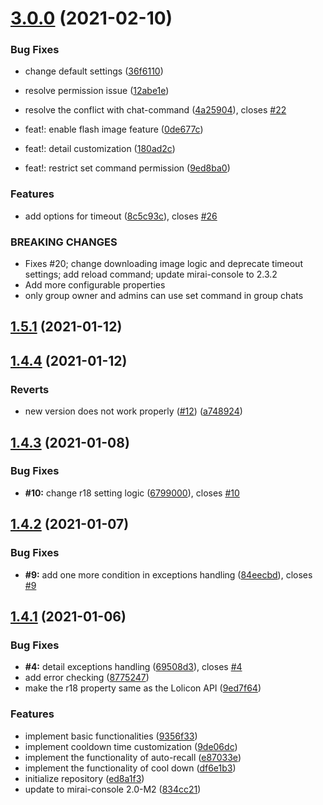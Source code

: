 # [3.0.0](https://github.com/Samarium150/mirai-console-lolicon/compare/1.5.2...3.0.0) (2021-02-10)


### Bug Fixes

* change default settings ([36f6110](https://github.com/Samarium150/mirai-console-lolicon/commit/36f61107281c5f36fec0333995f465478a666709))
* resolve permission issue ([12abe1e](https://github.com/Samarium150/mirai-console-lolicon/commit/12abe1e9379d3e4e463eb2319c76f9ff590f83f2))
* resolve the conflict with chat-command ([4a25904](https://github.com/Samarium150/mirai-console-lolicon/commit/4a25904677353ead29bd8ac63f35a8926ea8fc03)), closes [#22](https://github.com/Samarium150/mirai-console-lolicon/issues/22)


* feat!: enable flash image feature ([0de677c](https://github.com/Samarium150/mirai-console-lolicon/commit/0de677c38ce09e26202c4b6f2cd2874e8a6f1a27))
* feat!: detail customization ([180ad2c](https://github.com/Samarium150/mirai-console-lolicon/commit/180ad2cf80c4fbc88e3bbd9a3b5591a909b25240))
* feat!: restrict set command permission ([9ed8ba0](https://github.com/Samarium150/mirai-console-lolicon/commit/9ed8ba03260f322e702bde02455798a89f0f5627))


### Features

* add options for timeout ([8c5c93c](https://github.com/Samarium150/mirai-console-lolicon/commit/8c5c93cb5e5126cbe0cb8e2f3d5aae0cf209a735)), closes [#26](https://github.com/Samarium150/mirai-console-lolicon/issues/26)


### BREAKING CHANGES

* Fixes #20;
change downloading image logic and deprecate timeout settings;
add reload command;
update mirai-console to 2.3.2
* Add more configurable properties
* only group owner and admins can use set command in group chats



## [1.5.1](https://github.com/Samarium150/mirai-console-lolicon/compare/1.4.4...1.5.1) (2021-01-12)



## [1.4.4](https://github.com/Samarium150/mirai-console-lolicon/compare/1.4.3...1.4.4) (2021-01-12)


### Reverts

* new version does not work properly ([#12](https://github.com/Samarium150/mirai-console-lolicon/issues/12)) ([a748924](https://github.com/Samarium150/mirai-console-lolicon/commit/a748924cf192fcfcf847de1129f51e385e1947ec))



## [1.4.3](https://github.com/Samarium150/mirai-console-lolicon/compare/1.4.2...1.4.3) (2021-01-08)


### Bug Fixes

* **#10:** change r18 setting logic ([6799000](https://github.com/Samarium150/mirai-console-lolicon/commit/6799000e545b61ac697374898a4f4d7e54e2a10d)), closes [#10](https://github.com/Samarium150/mirai-console-lolicon/issues/10)



## [1.4.2](https://github.com/Samarium150/mirai-console-lolicon/compare/1.4.1...1.4.2) (2021-01-07)


### Bug Fixes

* **#9:** add one more condition in exceptions handling ([84eecbd](https://github.com/Samarium150/mirai-console-lolicon/commit/84eecbd4b3a64c0a5540625873a4e21ed9662640)), closes [#9](https://github.com/Samarium150/mirai-console-lolicon/issues/9)



## [1.4.1](https://github.com/Samarium150/mirai-console-lolicon/compare/ed8a1f382daef1c4dee46793bfcc2e8408792a62...1.4.1) (2021-01-06)


### Bug Fixes

* **#4:** detail exceptions handling ([69508d3](https://github.com/Samarium150/mirai-console-lolicon/commit/69508d30496cc8a50d78c5d7f0226c6ac66b7e43)), closes [#4](https://github.com/Samarium150/mirai-console-lolicon/issues/4)
* add error checking ([8775247](https://github.com/Samarium150/mirai-console-lolicon/commit/8775247bd9b2152ef59a696aca848cef66c10744))
* make the r18 property same as the Lolicon API ([9ed7f64](https://github.com/Samarium150/mirai-console-lolicon/commit/9ed7f647717e728abf9892c20bac8db1b39ad664))


### Features

* implement basic functionalities ([9356f33](https://github.com/Samarium150/mirai-console-lolicon/commit/9356f33e0bbf7239a82e280373bd7767202b9aba))
* implement cooldown time customization ([9de06dc](https://github.com/Samarium150/mirai-console-lolicon/commit/9de06dc9719a5f82875793ad62100b432acfe696))
* implement the functionality of auto-recall ([e87033e](https://github.com/Samarium150/mirai-console-lolicon/commit/e87033e4e7193a6051b6136029716810091db308))
* implement the functionality of cool down ([df6e1b3](https://github.com/Samarium150/mirai-console-lolicon/commit/df6e1b3522cec99b64eb6d03c0f7982a8950713b))
* initialize repository ([ed8a1f3](https://github.com/Samarium150/mirai-console-lolicon/commit/ed8a1f382daef1c4dee46793bfcc2e8408792a62))
* update to mirai-console 2.0-M2 ([834cc21](https://github.com/Samarium150/mirai-console-lolicon/commit/834cc213063c9ef19c64dffddbe01203a1b5f42a))



